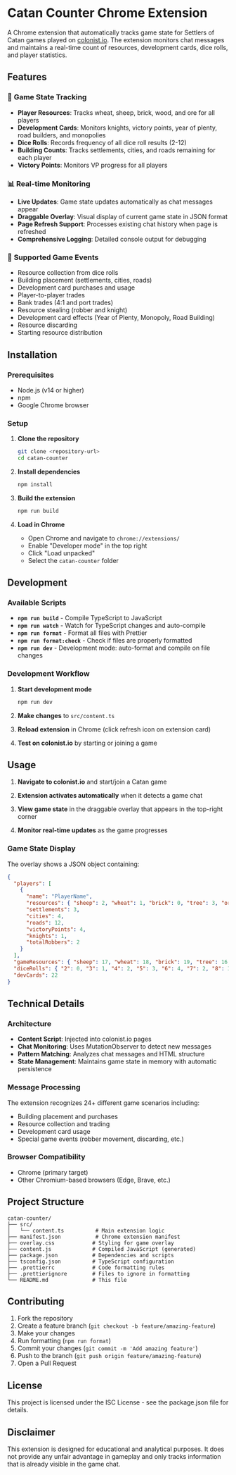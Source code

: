 # Catan Counter Chrome Extension

A Chrome extension that automatically tracks game state for Settlers of Catan games played on [colonist.io](https://colonist.io). The extension monitors chat messages and maintains a real-time count of resources, development cards, dice rolls, and player statistics.

## Features

### 🎲 **Game State Tracking**
- **Player Resources**: Tracks wheat, sheep, brick, wood, and ore for all players
- **Development Cards**: Monitors knights, victory points, year of plenty, road builders, and monopolies
- **Dice Rolls**: Records frequency of all dice roll results (2-12)
- **Building Counts**: Tracks settlements, cities, and roads remaining for each player
- **Victory Points**: Monitors VP progress for all players

### 📊 **Real-time Monitoring**
- **Live Updates**: Game state updates automatically as chat messages appear
- **Draggable Overlay**: Visual display of current game state in JSON format
- **Page Refresh Support**: Processes existing chat history when page is refreshed
- **Comprehensive Logging**: Detailed console output for debugging

### 🎯 **Supported Game Events**
- Resource collection from dice rolls
- Building placement (settlements, cities, roads)
- Development card purchases and usage
- Player-to-player trades
- Bank trades (4:1 and port trades)
- Resource stealing (robber and knight)
- Development card effects (Year of Plenty, Monopoly, Road Building)
- Resource discarding
- Starting resource distribution

## Installation

### Prerequisites
- Node.js (v14 or higher)
- npm
- Google Chrome browser

### Setup
1. **Clone the repository**
   ```bash
   git clone <repository-url>
   cd catan-counter
   ```

2. **Install dependencies**
   ```bash
   npm install
   ```

3. **Build the extension**
   ```bash
   npm run build
   ```

4. **Load in Chrome**
   - Open Chrome and navigate to `chrome://extensions/`
   - Enable "Developer mode" in the top right
   - Click "Load unpacked"
   - Select the `catan-counter` folder

## Development

### Available Scripts

- **`npm run build`** - Compile TypeScript to JavaScript
- **`npm run watch`** - Watch for TypeScript changes and auto-compile
- **`npm run format`** - Format all files with Prettier
- **`npm run format:check`** - Check if files are properly formatted
- **`npm run dev`** - Development mode: auto-format and compile on file changes

### Development Workflow
1. **Start development mode**
   ```bash
   npm run dev
   ```

2. **Make changes** to `src/content.ts`

3. **Reload extension** in Chrome (click refresh icon on extension card)

4. **Test on colonist.io** by starting or joining a game

## Usage

1. **Navigate to colonist.io** and start/join a Catan game

2. **Extension activates automatically** when it detects a game chat

3. **View game state** in the draggable overlay that appears in the top-right corner

4. **Monitor real-time updates** as the game progresses

### Game State Display
The overlay shows a JSON object containing:
```json
{
  "players": [
    {
      "name": "PlayerName",
      "resources": { "sheep": 2, "wheat": 1, "brick": 0, "tree": 3, "ore": 1 },
      "settlements": 3,
      "cities": 4,
      "roads": 12,
      "victoryPoints": 4,
      "knights": 1,
      "totalRobbers": 2
    }
  ],
  "gameResources": { "sheep": 17, "wheat": 18, "brick": 19, "tree": 16, "ore": 18 },
  "diceRolls": { "2": 0, "3": 1, "4": 2, "5": 3, "6": 4, "7": 2, "8": 3, "9": 2, "10": 1, "11": 1, "12": 0 },
  "devCards": 22
}
```

## Technical Details

### Architecture
- **Content Script**: Injected into colonist.io pages
- **Chat Monitoring**: Uses MutationObserver to detect new messages
- **Pattern Matching**: Analyzes chat messages and HTML structure
- **State Management**: Maintains game state in memory with automatic persistence

### Message Processing
The extension recognizes 24+ different game scenarios including:
- Building placement and purchases
- Resource collection and trading
- Development card usage
- Special game events (robber movement, discarding, etc.)

### Browser Compatibility
- Chrome (primary target)
- Other Chromium-based browsers (Edge, Brave, etc.)

## Project Structure

```
catan-counter/
├── src/
│   └── content.ts          # Main extension logic
├── manifest.json           # Chrome extension manifest
├── overlay.css            # Styling for game overlay
├── content.js             # Compiled JavaScript (generated)
├── package.json           # Dependencies and scripts
├── tsconfig.json          # TypeScript configuration
├── .prettierrc            # Code formatting rules
├── .prettierignore        # Files to ignore in formatting
└── README.md              # This file
```

## Contributing

1. Fork the repository
2. Create a feature branch (`git checkout -b feature/amazing-feature`)
3. Make your changes
4. Run formatting (`npm run format`)
5. Commit your changes (`git commit -m 'Add amazing feature'`)
6. Push to the branch (`git push origin feature/amazing-feature`)
7. Open a Pull Request

## License

This project is licensed under the ISC License - see the package.json file for details.

## Disclaimer

This extension is designed for educational and analytical purposes. It does not provide any unfair advantage in gameplay and only tracks information that is already visible in the game chat. 